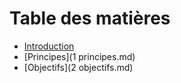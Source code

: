 # Table des matières

* [Introduction](README.md)
* [Principes](1 principes.md)
* [Objectifs](2 objectifs.md)


